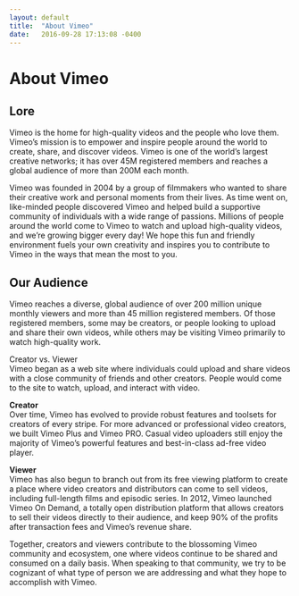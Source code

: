 ```yaml
---
layout: default
title:  "About Vimeo"
date:   2016-09-28 17:13:08 -0400
---
```

# About Vimeo

## Lore
Vimeo is the home for high-quality videos and the people who love them. Vimeo’s mission is to empower and inspire people around the world to create, share, and discover videos. Vimeo is one of the world’s largest creative networks; it has over 45M registered members and reaches a global audience of more than 200M each month.

Vimeo was founded in 2004 by a group of filmmakers who wanted to share their creative work and personal moments from their lives. As time went on, like-minded people discovered Vimeo and helped build a supportive community of individuals with a wide range of passions. Millions of people around the world come to Vimeo to watch and upload high-quality videos, and we’re growing bigger every day! We hope this fun and friendly environment fuels your own creativity and inspires you to contribute to Vimeo in the ways that mean the most to you.


## Our Audience  
Vimeo reaches a diverse, global audience of over 200 million unique monthly viewers and more than 45 million registered members. Of those registered members, some may be creators, or people looking to upload and share their own videos, while others may be visiting Vimeo primarily to watch high-quality work.

Creator vs. Viewer  
Vimeo began as a web site where individuals could upload and share videos with a close community of friends and other creators. People would come to the site to watch, upload, and interact with video.

**Creator**  
Over time, Vimeo has evolved to provide robust features and toolsets for creators of every stripe. For more advanced or professional video creators, we built Vimeo Plus and Vimeo PRO. Casual video uploaders still enjoy the majority of Vimeo’s powerful features and best-in-class ad-free video player.

**Viewer**      
Vimeo has also begun to branch out from its free viewing platform to create a place where video creators and distributors can come to sell videos, including full-length films and episodic series. In 2012, Vimeo launched Vimeo On Demand, a totally open distribution platform that allows creators to sell their videos directly to their audience, and keep 90% of the profits after transaction fees and Vimeo’s revenue share.

Together, creators and viewers contribute to the blossoming Vimeo community and ecosystem, one where videos continue to be shared and consumed on a daily basis. When speaking to that community, we try to be cognizant of what type of person we are addressing and what they hope to accomplish with Vimeo.

[random-link]: http://jekyllrb.com/docs/home

